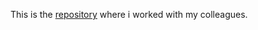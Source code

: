 This is the <a href = https://github.com/doringaiu/PopCorn-WP-Lab5->repository</a> where i worked with my colleagues.
